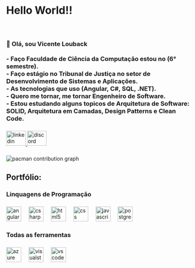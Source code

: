 <h1 align="left">Hello World!!</h1>

###

<br clear="both">

<h3 align="left">👋 Olá, sou Vicente Louback<br><br>- Faço Faculdade de Ciência da Computação estou no (6° semestre).<br>- Faço estágio no Tribunal de Justiça no setor de Desenvolvimento de Sistemas e Aplicações.<br>- As tecnologias que uso (Angular, C#, SQL, .NET).<br>- Quero me tornar, me tornar Engenheiro de Software.<br>- Estou estudando alguns topicos de Arquitetura de Software: SOLID, Arquitetura em Camadas, Design Patterns e Clean Code.</h3>

###

<div align="left">
  <a href="https://www.linkedin.com/in/vicente-louback-23a326268?utm_source=share&utm_campaign=share_via&utm_content=profile&utm_medium=android_app" target="_blank">
    <img src="https://raw.githubusercontent.com/maurodesouza/profile-readme-generator/master/src/assets/icons/social/linkedin/default.svg" width="52" height="40" alt="linkedin logo"  />
  </a>
  <a href="Vicente Louback" target="_blank">
    <img src="https://raw.githubusercontent.com/maurodesouza/profile-readme-generator/master/src/assets/icons/social/discord/default.svg" width="52" height="40" alt="discord logo"  />
  </a>
</div>

###

<picture>
  <source media="(prefers-color-scheme: dark)" srcset="https://raw.githubusercontent.com/VicenteLouback/VicenteLouback/output/pacman-contribution-graph-dark.svg">
  <source media="(prefers-color-scheme: light)" srcset="https://raw.githubusercontent.com/VicenteLouback/VicenteLouback/output/pacman-contribution-graph.svg">
  <img alt="pacman contribution graph" src="https://raw.githubusercontent.com/VicenteLouback/VicenteLouback/output/pacman-contribution-graph.svg">
</picture>

###

<h2 align="left">Portfólio:</h2>

###

<p align="left"></p>

###

<h3 align="left">Linquagens de Programação</h3>

###

<div align="left">
  <img src="https://cdn.jsdelivr.net/gh/devicons/devicon/icons/angularjs/angularjs-original.svg" height="40" alt="angularjs logo"  />
  <img width="12" />
  <img src="https://cdn.jsdelivr.net/gh/devicons/devicon/icons/csharp/csharp-original.svg" height="40" alt="csharp logo"  />
  <img width="12" />
  <img src="https://cdn.jsdelivr.net/gh/devicons/devicon/icons/html5/html5-original.svg" height="40" alt="html5 logo"  />
  <img width="12" />
  <img src="https://cdn.jsdelivr.net/gh/devicons/devicon/icons/css3/css3-original.svg" height="40" alt="css logo"  />
  <img width="12" />
  <img src="https://cdn.jsdelivr.net/gh/devicons/devicon/icons/javascript/javascript-original.svg" height="40" alt="javascript logo"  />
  <img width="12" />
  <img src="https://cdn.jsdelivr.net/gh/devicons/devicon/icons/postgresql/postgresql-original.svg" height="40" alt="postgresql logo"  />
</div>

###

<h3 align="left">Todas as ferramentas</h3>

###

<div align="left">
  <img src="https://cdn.jsdelivr.net/gh/devicons/devicon/icons/azure/azure-original.svg" height="40" alt="azure logo"  />
  <img width="12" />
  <img src="https://cdn.jsdelivr.net/gh/devicons/devicon/icons/visualstudio/visualstudio-plain.svg" height="40" alt="visualstudio logo"  />
  <img width="12" />
  <img src="https://cdn.jsdelivr.net/gh/devicons/devicon/icons/vscode/vscode-original.svg" height="40" alt="vscode logo"  />
</div>

###
